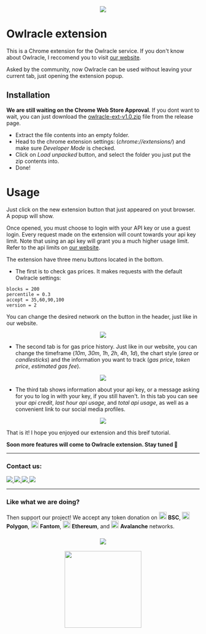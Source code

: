 <p align="center"><img src="https://user-images.githubusercontent.com/19828711/149074903-e46ed950-7f17-4546-9663-58c963bb330b.png"></p>

# Owlracle extension

This is a Chrome extension for the Owlracle service.
If you don't know about Owlracle, I reccomend you to visit [our website](https://owlracle.info).

Asked by the community, now Owlracle can be used without leaving your current tab, just opening the extension popup.

## Installation

**We are still waiting on the Chrome Web Store Approval**. If you dont want to wait, you can just download the [owlracle-ext-v1.0.zip](https://github.com/owlracle/extension/releases/tag/1.0) file from the release page.

* Extract the file contents into an empty folder.
* Head to the chrome extension settings: (_chrome://extensions/_) and make sure _Developer Mode_ is checked.
* Click on _Load unpacked_ button, and select the folder you just put the zip contents into.
* Done!

# Usage

Just click on the new extension button that just appeared on yout browser. A popup will show.

Once opened, you must choose to login with your API key or use a guest login. Every request made on the extension will count towards your api key limit. Note that using an api key will grant you a much higher usage limit. Refer to the api limits on [our website](https://owlracle.info).

The extension have three menu buttons located in the bottom.

* The first is to check gas prices. It makes requests with the default Owlracle settings:

```
blocks = 200
percentile = 0.3
accept = 35,60,90,100
version = 2
```

You can change the desired network on the button in the header, just like in our website.

<p align="center"><img src="https://user-images.githubusercontent.com/19828711/149077792-f04c03e1-2269-4f70-8e68-5777244c5318.png"></p>

* The second tab is for gas price history. Just like in our website, you can change the timeframe (_10m_, _30m_, _1h_, _2h_, _4h_, _1d_), the chart style (_area_ or _candlesticks_) and the information you want to track (_gas price_, _token price_, _estimated gas fee_).

<p align="center"><img src="https://user-images.githubusercontent.com/19828711/149077901-4dfd71c1-0456-46fa-abd9-549c3d14aa0e.png"></p>

* The third tab shows information about your api key, or a message asking for you to log in with your key, if you still haven't. In this tab you can see your _api credit_, _last hour api usage_, and _total api usage_, as well as a convenient link to our social media profiles.

<p align="center"><img src="https://user-images.githubusercontent.com/19828711/149078337-98dee7a0-c1bf-41c7-a4f7-9a281295cb4e.png"></p>

That is it! I hope you enjoyed our extension and this breif tutorial.

**Soon more features will come to Owlracle extension. Stay tuned 👀**

---

### Contact us:

<a href="https://twitter.com/owlracleAPI">
<img src="https://img.shields.io/badge/Twitter-1DA1F2?style=for-the-badge&logo=twitter&logoColor=white">
</a>

<a href="https://facebook.com/owlracle">
<img src="https://img.shields.io/badge/Facebook-1877F2?style=for-the-badge&logo=facebook&logoColor=white">
</a>

<a href="https://t.me/owlracle">
<img src="https://img.shields.io/badge/Telegram-2CA5E0?style=for-the-badge&logo=telegram&logoColor=white">
</a>

<a href="https://github.com/owlracle">
<img src="https://img.shields.io/badge/GitHub-100000?style=for-the-badge&logo=github&logoColor=white">
</a>

---

### Like what we are doing?

Then support our project! We accept any token donation on <img src="https://owlracle.info/img/bsc.png" height="20"> **BSC**, <img src="https://owlracle.info/img/poly.png" height="20"> **Polygon**, <img src="https://owlracle.info/img/ftm.png" height="20"> **Fantom**, <img src="https://owlracle.info/img/eth.png" height="20"> **Ethereum**, and <img src="https://owlracle.info/img/avax.png" height="20"> **Avalanche** networks.

<a href="https://user-images.githubusercontent.com/19828711/139945432-f6b07860-c986-4221-a291-10370f24ea5a.png">
<h3 align=center><img src="https://img.shields.io/badge/Wallet-0xA6E126a5bA7aE209A92b16fcf464E502f27fb658-blue"></h3>
<p align=center>
	<img width="200" src="https://user-images.githubusercontent.com/19828711/139945432-f6b07860-c986-4221-a291-10370f24ea5a.png">
</p>
</a>



